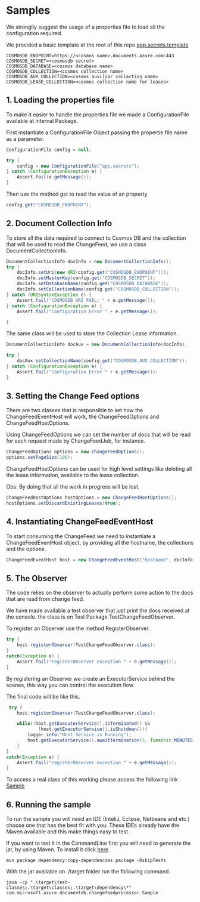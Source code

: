# Samples

We stronglly suggest the usage of a properties file to load all the configuration required.

We provided a basic template at the root of this repo [app.secrets.template](./app.secrets.template)

``` Properties
COSMOSDB_ENDPOINT=https://<cosmos name>.documents.azure.com:443
COSMOSDB_SECRET=<cosmosdb secret>
COSMOSDB_DATABASE=<cosmos database name>
COSMOSDB_COLLECTION=<cosmos collection name>
COSMOSDB_AUX_COLLECTION=<cosmos auxiliar collection name>
COSMOSDB_LEASE_COLLECTION=<cosmos collection name for leases>
```

## 1. Loading the properties file

To make it easier to handle the properties file we made a ConfigurationFile available at internal Package.

First instantiate a ConfigurationFile Object passing the propertie file name as a parameter.

``` JAVA
ConfigurationFile config = null;

try {
    config = new ConfigurationFile("app.secrets");
} catch (ConfigurationException e) {
    Assert.fail(e.getMessage());
}
```

Then use the method get to read the value of an property

``` JAVA
config.get("COSMOSDB_ENDPOINT");
```

## 2. Document Collection Info

To store all the data required to connect to Cosmos DB and the collection that will be used to read the ChangeFeed, we use a class DocumentCollectionInfo.

``` JAVA
DocumentCollectionInfo docInfo = new DocumentCollectionInfo();
try {
    docInfo.setUri(new URI(config.get("COSMOSDB_ENDPOINT")));
    docInfo.setMasterKey(config.get("COSMOSDB_SECRET"));
    docInfo.setDatabaseName(config.get("COSMOSDB_DATABASE"));
    docInfo.setCollectionName(config.get("COSMOSDB_COLLECTION"));
} catch (URISyntaxException e) {
    Assert.fail("COSMOSDB URI FAIL: " + e.getMessage());
} catch (ConfigurationException e) {
    Assert.fail("Configuration Error " + e.getMessage());

}
```

The same class will be used to store the Collection Lease information.

``` JAVA
DocumentCollectionInfo docAux = new DocumentCollectionInfo(docInfo);

try {
    docAux.setCollectionName(config.get("COSMOSDB_AUX_COLLECTION"));
} catch (ConfigurationException e) {
    Assert.fail("Configuration Error " + e.getMessage());
}

```

## 3. Setting the Change Feed options

There are two classes that is responsible to set how the ChangeFeedEventHost will work, the ChangeFeedOptions and ChangeFeedHostOptions.

Using ChangeFeedOptions we can set the number of docs that will be read for each request made by ChangeFeedJob, for instance.

``` JAVA
ChangeFeedOptions options = new ChangeFeedOptions();
options.setPageSize(100);
```

ChangeFeedHostOptions can be used for high level settings like deleting all the lease information, available to the lease collection.

Obs: By doing that all the work in progress will be lost.

``` JAVA
ChangeFeedHostOptions hostOptions = new ChangeFeedHostOptions();
hostOptions.setDiscardExistingLeases(true);
```

## 4. Instantiating ChangeFeedEventHost

To start consuming the ChangeFeed we need to instantiate a ChangeFeedEventHost object, by providing all the hostname, the collections and the options.

``` JAVA
ChangeFeedEventHost host = new ChangeFeedEventHost("hostname", docInfo, docAux, options, hostOptions );
```

## 5. The Observer

The code relies on the observer to actually perform some action to the docs that are read from change feed.

We have made available a test observer that just print the docs received at the console. the class is on Test Package TestChangeFeedObserver.

To register an Observer use the method RegisterObserver.

``` JAVA
try {
    host.registerObserver(TestChangeFeedObserver.class);
}
catch(Exception e) {
    Assert.fail("registerObserver exception " + e.getMessage());
}
```

By registering an Observer we create an ExecutorService behind the scenes, this way you can control the execution flow.

The final code will be like this.

```JAVA
 try {
    host.registerObserver(TestChangeFeedObserver.class);

    while(!host.getExecutorService().isTerminated() &&
            !host.getExecutorService().isShutdown()){
        logger.info("Host Service is Running");
        host.getExecutorService().awaitTermination(5, TimeUnit.MINUTES);
    }
}
catch(Exception e) {
    Assert.fail("registerObserver exception " + e.getMessage());
}
```

To access a real class of this working please access the following link [Sample](../src/test/com/microsoft/azure/documentdb/changefeedprocessor/Sample.java)

## 6. Running the sample

To run the sample you will need an IDE (InteliJ, Eclipse, Netbeans and etc.) choose one that has the best fit with you. These IDEs already have the Maven available and this make things easy to test.

If you want to test it in the CommandLine first you will need to generate the jar, by using Maven. To install it click [here](https://maven.apache.org/install.html).

```CMD
mvn package dependency:copy-dependencies package -DskipTests
```

With the jar available on ./target folder run the following command.

```CMD
java -cp ".\target\test-classes;.\target\classes;.\target\dependency\*" com.microsoft.azure.documentdb.changefeedprocessor.Sample
```
